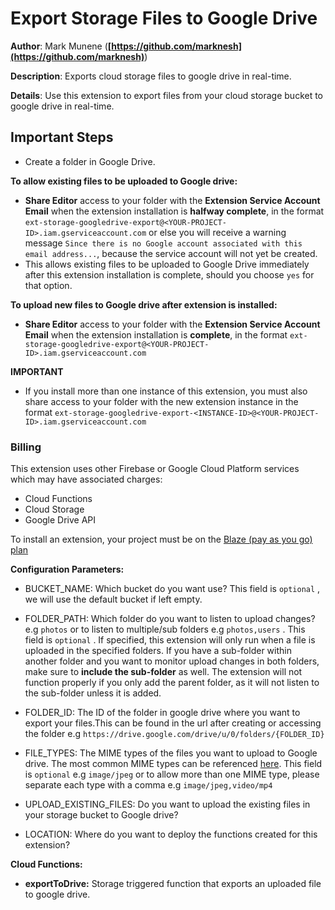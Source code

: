 # Export Storage Files to Google Drive

**Author**: Mark Munene (**[https://github.com/marknesh](https://github.com/marknesh)**)

**Description**: Exports cloud storage files to google drive in real-time.

**Details**: Use this extension to export files from your cloud storage bucket to google drive in real-time.

## Important Steps

- Create a folder in Google Drive.

**To allow existing files to be uploaded to Google drive:**

- **Share Editor** access to your folder with the **Extension Service Account Email** when the extension installation is **halfway complete**, in the format `ext-storage-googledrive-export@<YOUR-PROJECT-ID>.iam.gserviceaccount.com` or else you will receive a warning message `Since there is no Google account associated with this email address...`, because the service account will not yet be created.
- This allows existing files to be uploaded to Google Drive immediately after this extension installation is complete, should you choose `yes` for that option.

**To upload new files to Google drive after extension is installed:**

- **Share Editor** access to your folder with the **Extension Service Account Email** when the extension installation is **complete**, in the format `ext-storage-googledrive-export@<YOUR-PROJECT-ID>.iam.gserviceaccount.com`

**IMPORTANT**

- If you install more than one instance of this extension, you must also share access to your folder with the new extension instance in the format `ext-storage-googledrive-export-<INSTANCE-ID>@<YOUR-PROJECT-ID>.iam.gserviceaccount.com`

### Billing

This extension uses other Firebase or Google Cloud Platform services which may have associated charges:

- Cloud Functions
- Cloud Storage
- Google Drive API

To install an extension, your project must be on the [Blaze (pay as you go) plan](https://firebase.google.com/pricing)

**Configuration Parameters:**

- BUCKET_NAME: Which bucket do you want use? This field is `optional` , we will use the default bucket if left empty.

- FOLDER_PATH: Which folder do you want to listen to upload changes? e.g `photos` or to listen to multiple/sub folders e.g `photos,users` . This field is `optional` . If specified, this extension will only run when a file is uploaded in the specified folders. If you have a sub-folder within another folder and you want to monitor upload changes in both folders, make sure to **include the sub-folder** as well. The extension will not function properly if you only add the parent folder, as it will not listen to the sub-folder unless it is added.

- FOLDER_ID: The ID of the folder in google drive where you want to export your files.This can be found in the url after creating or accessing the folder e.g `https://drive.google.com/drive/u/0/folders/{FOLDER_ID}`

- FILE_TYPES: The MIME types of the files you want to upload to Google drive. The most common MIME types can be referenced [here](https://developer.mozilla.org/en-US/docs/Web/HTTP/Basics_of_HTTP/MIME_types/Common_types). This field is `optional` e.g `image/jpeg` or to allow more than one MIME type, please separate each type with a comma e.g `image/jpeg,video/mp4`

- UPLOAD_EXISTING_FILES: Do you want to upload the existing files in your storage bucket to Google drive?

- LOCATION: Where do you want to deploy the functions created for this extension?

**Cloud Functions:**

- **exportToDrive:** Storage triggered function that exports an uploaded file to google drive.
